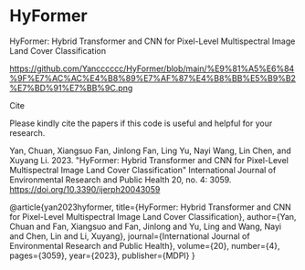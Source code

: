 # HyFormer
HyFormer: Hybrid Transformer and CNN for Pixel-Level Multispectral Image Land Cover Classification

https://github.com/Yancccccc/HyFormer/blob/main/%E9%81%A5%E6%84%9F%E7%AC%AC%E4%B8%89%E7%AF%87%E4%B8%BB%E5%B9%B2%E7%BD%91%E7%BB%9C.png

Cite

Please kindly cite the papers if this code is useful and helpful for your research.

Yan, Chuan, Xiangsuo Fan, Jinlong Fan, Ling Yu, Nayi Wang, Lin Chen, and Xuyang Li. 2023. "HyFormer: Hybrid Transformer and CNN for Pixel-Level Multispectral Image Land Cover Classification" International Journal of Environmental Research and Public Health 20, no. 4: 3059. https://doi.org/10.3390/ijerph20043059

@article{yan2023hyformer,
  title={HyFormer: Hybrid Transformer and CNN for Pixel-Level Multispectral Image Land Cover Classification},
  author={Yan, Chuan and Fan, Xiangsuo and Fan, Jinlong and Yu, Ling and Wang, Nayi and Chen, Lin and Li, Xuyang},
  journal={International Journal of Environmental Research and Public Health},
  volume={20},
  number={4},
  pages={3059},
  year={2023},
  publisher={MDPI}
}
